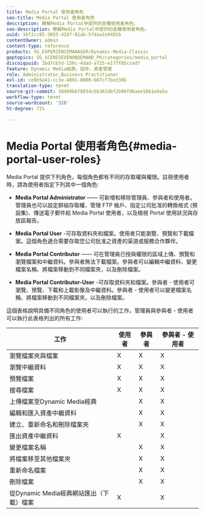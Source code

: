 ```yaml
---
title: Media Portal 使用者角色
seo-title: Media Portal 使用者角色
description: 瞭解Media Portal中提供的各種使用者角色。
seo-description: 瞭解Media Portal中提供的各種使用者角色。
uuid: 1bf2cc85-3655-428f-81ab-5fdaa1e9401b
contentOwner: admin
content-type: reference
products: SG_EXPERIENCEMANAGER/Dynamic-Media-Classic
geptopics: SG_SCENESEVENONDEMAND_PK/categories/media_portal
discoiquuid: 1bd7cb5d-156c-4dad-a725-e177f05ccedf
feature: Dynamic Media經典，協作，資產管理
role: Administrator,Business Practitioner
exl-id: ce9b5a41-cc3e-4801-8080-607cf7be338b
translation-type: tm+mt
source-git-commit: 38d09bb78834c6b3614bf2b96fd6aee5661e0a5a
workflow-type: tm+mt
source-wordcount: '328'
ht-degree: 71%

---
```


# Media Portal 使用者角色{#media-portal-user-roles}

Media Portal 提供下列角色，每個角色都有不同的存取權與權限。註冊使用者時，請為使用者指定下列其中一個角色:

* **Media Portal Administrator**  —— 可新增和移除管理員、參與者和使用者。管理員也可以設定群組存取權、管理 FTP 帳戶、指定公司批准的轉換格式 (預設集)、傳送電子郵件給 Media Portal 使用者，以及檢視 Portal 使用狀況與存放區報告。

* **Media Portal User** -可存取資料夾和檔案。使用者只能瀏覽、預覽和下載檔案。這個角色適合需要存取您公司批准之資產的渠道或服務合作夥伴。

* **Media Portal Contributor**  —— 可在管理員已授與權限的區域上傳、預覽和瀏覽檔案和中繼資料。參與者無法下載檔案。參與者可以編輯中繼資料、變更檔案名稱、將檔案移動到不同檔案夾，以及刪除檔案。

* **Media Portal Contributor-User** -可存取資料夾和檔案。參與者 - 使用者可瀏覽、預覽、下載和上載影像及中繼資料。參與者 - 使用者可以變更檔案名稱、將檔案移動到不同檔案夾，以及刪除檔案。

這個表格說明具備不同角色的使用者可以執行的工作。管理員與參與者 - 使用者可以執行此表格列出的所有工作:

| 工作 | 使用者 | 參與者 | 參與者 - 使用者 |
|--- |--- |--- |--- |
| 瀏覽檔案夾與檔案 | X | X | X |
| 瀏覽中繼資料 | X | X | X |
| 預覽檔案 | X | X | X |
| 搜尋檔案 | X | X | X |
| 上傳檔案至Dynamic Media經典 |  | X | X |
| 編輯和匯入資產中繼資料 |  | X | X |
| 建立、重新命名和刪除檔案夾 |  | X | X |
| 匯出資產中繼資料 | X |  | X |
| 變更檔案名稱 |  | X | X |
| 將檔案移至其他檔案夾 |  | X | X |
| 重新命名檔案 |  | X | X |
| 刪除檔案 |  | X | X |
| 從Dynamic Media經典網站匯出（下載）檔案 | X |  | X |
